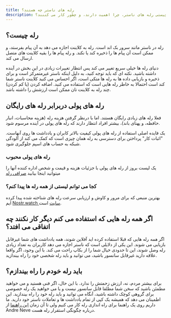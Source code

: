 ```yaml
---
title: رله های ناستر چه هستند؟
description: مروری سریع بر چیستی رله های ناستر، چرا اهمیت دارند، و چطور کار می کننند؟
---
```


## رله چیست؟

رله در ناستر مانند سرور بک اند است. رله به کلاینت اجازه می دهد به آن پیام بفرستد، و ممکن است آن پیام ها را ذخیره کند یا نکند. و رله پیام ها را بقیه کلاینت های متصل ارسال می کند.

دنیای رله ها خیلی سریع تغییر می کند پس انتظار تغییرات زیادی در این بخش در آینده داشته باشید. نکته ای که باید توجه کنید، به دلیل اینکه ناستر غیرمتمرکز است و برای ذخیره و بازیابی داده ها به رله ها متکی است، اگر احساس می کنید کلاینت ناستر شما کند است احتمالا به خاطر رله هایی است که استفاده می کنید. اضافه کردن (یا کم کردن) چند رله به کلاینت تان ممکن است ارزشش را داشته باشد.

## رله های پولی دربرابر رله های رایگان

فعلا رله های زیادی رایگان هستند. اما با درنظر گرفتن هزینه رله (هزینه محاسبات، انبار حافظه، و پهنای باند)، بیشتر افراد انتظار دارند که رله های پولی در آینده مرسوم شود.

یک فایده اصلی استفاده از رله های پولی کیفیت بالاتر کابران و یادداشت ها روی آنهاست. "اثبات کار" پرداختن برای دسترسی به رله همان چیزی است که کمک می کند از آلودگی شبکه به حساب های اسپم جلوگیری شود.

### رله های پولی محبوب

یک لیست بروز از رله های پولی با جزئیات هزینه و قیمت و شخص اداره کننده آنها را میتوانید اینجا بیابید [صرافی رله](https://relay.exchange/)

### کجا می توانم لیستی از همه رله ها پیدا کنم؟

بهترین منبعی که برای مرور و کاوش و ارزیابی سرعت رله های شناخته شده پیدا کرده ایم [Nostr.watch سایت](https://nostr.watch/relays/find) است.

## اگر همه رله هایی که استفاده می کنم دیگر کار نکنند چه اتفاقی می افتد؟

اگر _همه_ رله هایی که قبلا استفاده کرده اید آفلاین شوند، همه یادداشت های شما غیرقابل بازیابی می شوند. این یکی از دلایلی است که ناستر اجازه می دهد کاربران به تعداد زیادی رله وصل شوند، این تا حدودی خیال شما را از بکاپ راحت می کند. با این وجود، اگر واقعا علاقه دارید غیرقابل سانسور باشید، می توانید و باید رله شخصی خود را راه بیندازید.

## باید رله خودم را راه بیندازم؟

برای بیشتر مردم، نه، ارزش زحمتش را ندارد. با این حال، اگر فنی هستید و می خواهید مطمئن باشید که سخن شما مطلقا قابل سانسور نیست و یا می خواهید یک رله خصوصی برای گروهی کوچک داشته باشید، آنگاه می توانید و باید رله خود را راه بیندازید. این اطمینان می دهد که همیشه یک کپی از تمام یادداشت ها و تعاملات ناستر خود دارید. ما داریم روی یک راهنما برای راه اندازی رله کار می کنیم ولی تا آن زمان [این راهنما](https://andreneves.xyz/p/set-up-a-nostr-relay-server-in-under) از Andre Neve درباره چگونگی استقرار رله هست.
